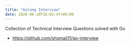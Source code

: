 ```yaml
---
title: "Golang Interview"
date: 2020-06-28T16:03:47+09:00
---
```


Collection of Technical Interview Questions solved with Go
 - https://github.com/shomali11/go-interview